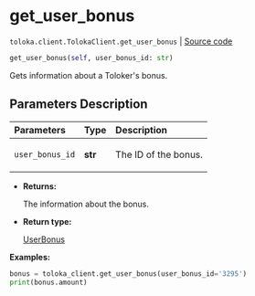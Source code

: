 # get_user_bonus
`toloka.client.TolokaClient.get_user_bonus` | [Source code](https://github.com/Toloka/toloka-kit/blob/v1.2.2/src/client/__init__.py#L3286)

```python
get_user_bonus(self, user_bonus_id: str)
```

Gets information about a Toloker's bonus.

## Parameters Description

| Parameters | Type | Description |
| :----------| :----| :-----------|
`user_bonus_id`|**str**|<p>The ID of the bonus.</p>

* **Returns:**

  The information about the bonus.

* **Return type:**

  [UserBonus](toloka.client.user_bonus.UserBonus.md)

**Examples:**


```python
bonus = toloka_client.get_user_bonus(user_bonus_id='3295')
print(bonus.amount)
```

